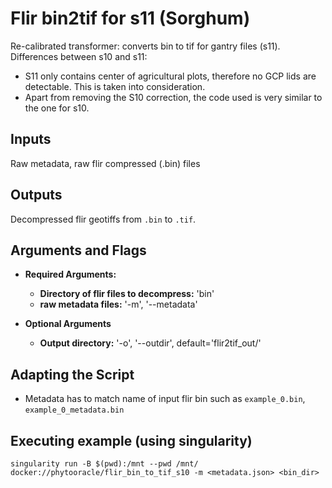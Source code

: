 # Flir bin2tif for s11 (Sorghum)

Re-calibrated transformer: converts bin to tif for gantry files (s11).
Differences between s10 and s11:
- S11 only contains center of agricultural plots, therefore no GCP lids are detectable. This is taken into consideration.
- Apart from removing the S10 correction, the code used is very similar to the one for s10.

## Inputs

Raw metadata, raw flir compressed (.bin) files

## Outputs

Decompressed flir geotiffs from `.bin` to `.tif`.

## Arguments and Flags
- **Required Arguments:** 
    - **Directory of flir files to decompress:** 'bin'
    - **raw metadata files:** '-m', '--metadata' 

- **Optional Arguments**
    - **Output directory:** '-o', '--outdir', default='flir2tif_out/'

## Adapting the Script
- Metadata has to match name of input flir bin such as `example_0.bin`, `example_0_metadata.bin`    
                                        
## Executing example (using singularity)
`singularity run -B $(pwd):/mnt --pwd /mnt/ docker://phytooracle/flir_bin_to_tif_s10 -m <metadata.json> <bin_dir>`


